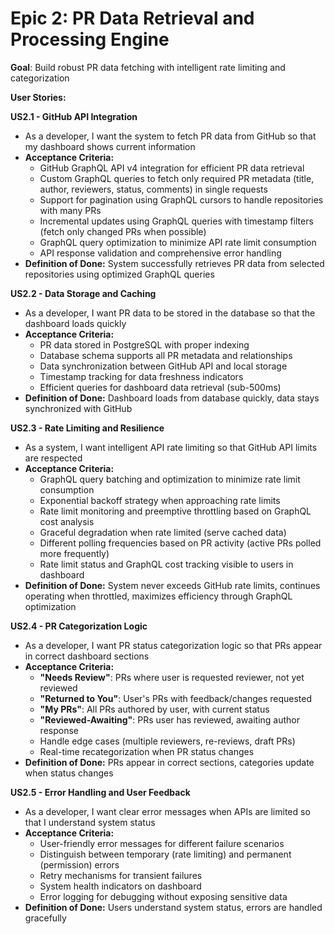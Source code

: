 # Epic 2: PR Data Retrieval and Processing Engine
**Goal**: Build robust PR data fetching with intelligent rate limiting and categorization

**User Stories:**

**US2.1 - GitHub API Integration**
- As a developer, I want the system to fetch PR data from GitHub so that my dashboard shows current information
- **Acceptance Criteria:**
  - GitHub GraphQL API v4 integration for efficient PR data retrieval
  - Custom GraphQL queries to fetch only required PR metadata (title, author, reviewers, status, comments) in single requests
  - Support for pagination using GraphQL cursors to handle repositories with many PRs
  - Incremental updates using GraphQL queries with timestamp filters (fetch only changed PRs when possible)
  - GraphQL query optimization to minimize API rate limit consumption
  - API response validation and comprehensive error handling
- **Definition of Done:** System successfully retrieves PR data from selected repositories using optimized GraphQL queries

**US2.2 - Data Storage and Caching**
- As a developer, I want PR data to be stored in the database so that the dashboard loads quickly
- **Acceptance Criteria:**
  - PR data stored in PostgreSQL with proper indexing
  - Database schema supports all PR metadata and relationships
  - Data synchronization between GitHub API and local storage
  - Timestamp tracking for data freshness indicators
  - Efficient queries for dashboard data retrieval (sub-500ms)
- **Definition of Done:** Dashboard loads from database quickly, data stays synchronized with GitHub

**US2.3 - Rate Limiting and Resilience**
- As a system, I want intelligent API rate limiting so that GitHub API limits are respected
- **Acceptance Criteria:**
  - GraphQL query batching and optimization to minimize rate limit consumption
  - Exponential backoff strategy when approaching rate limits
  - Rate limit monitoring and preemptive throttling based on GraphQL cost analysis
  - Graceful degradation when rate limited (serve cached data)
  - Different polling frequencies based on PR activity (active PRs polled more frequently)
  - Rate limit status and GraphQL cost tracking visible to users in dashboard
- **Definition of Done:** System never exceeds GitHub rate limits, continues operating when throttled, maximizes efficiency through GraphQL optimization

**US2.4 - PR Categorization Logic**
- As a developer, I want PR status categorization logic so that PRs appear in correct dashboard sections
- **Acceptance Criteria:**
  - **"Needs Review"**: PRs where user is requested reviewer, not yet reviewed
  - **"Returned to You"**: User's PRs with feedback/changes requested
  - **"My PRs"**: All PRs authored by user, with current status
  - **"Reviewed-Awaiting"**: PRs user has reviewed, awaiting author response
  - Handle edge cases (multiple reviewers, re-reviews, draft PRs)
  - Real-time recategorization when PR status changes
- **Definition of Done:** PRs appear in correct sections, categories update when status changes

**US2.5 - Error Handling and User Feedback**
- As a developer, I want clear error messages when APIs are limited so that I understand system status
- **Acceptance Criteria:**
  - User-friendly error messages for different failure scenarios
  - Distinguish between temporary (rate limiting) and permanent (permission) errors
  - Retry mechanisms for transient failures
  - System health indicators on dashboard
  - Error logging for debugging without exposing sensitive data
- **Definition of Done:** Users understand system status, errors are handled gracefully
